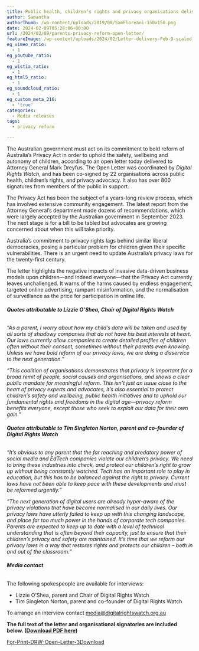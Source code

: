 ```yaml
---
title: Public health, children’s rights and privacy organisations deliver open letter to Attorney General calling for bold privacy reform 
author: Samantha
authorThumb: /wp-content/uploads/2019/08/SamFloreani-150x150.png
date: 2024-02-09T05:28:06+00:00
url: /2024/02/09/parents-privacy-reform-open-letter/
featureImage: /wp-content/uploads/2024/02/Letter-delivery-Feb-9-scaled-e1707456209331.jpg
eg_vimeo_ratio:
  - 1
eg_youtube_ratio:
  - 1
eg_wistia_ratio:
  - 1
eg_html5_ratio:
  - 1
eg_soundcloud_ratio:
  - 1
eg_custom_meta_216:
  - 'true'
categories:
  - Media releases
tags:
  - privacy reform

---
```

The Australian government must act on its commitment to bold reform of Australia’s Privacy Act in order to uphold the safety, wellbeing and autonomy of children, according to an open letter today delivered to Attorney General Mark Dreyfus. The Open Letter was coordinated by _Digital Rights Watch_, and has been co-signed by 22 organisations across public health, children’s rights, and privacy advocacy. It also has over 800 signatures from members of the public in support.

The Privacy Act has been the subject of a years-long review process, which has involved extensive community engagement. The latest report from the Attorney General’s department made dozens of recommendations, which were largely accepted by the Australian government in September 2023. The next stage is for a bill to be tabled but advocates are growing concerned about when this will take priority.

Australia’s commitment to privacy rights lags behind similar liberal democracies, posing a particular problem for children given their specific vulnerabilities. There is an urgent need to update Australia’s privacy laws for the twenty-first century.

The letter highlights the negative impacts of invasive data-driven business models upon children—and indeed everyone—that the Privacy Act currently leaves unchallenged. It warns of the harms caused by endless engagement, targeted online advertising, rampant misinformation, and the normalisation of surveillance as the price for participation in online life.

###### **Quotes attributable to Lizzie O’Shea, Chair of Digital Rights Watch**

_“As a parent, I worry about how my child’s data will be taken and used by all sorts of shadowy companies that do not have his best interests at heart. Our laws currently allow companies to create detailed profiles of children often without their consent, sometimes without their parents even knowing. Unless we have bold reform of our privacy laws, we are doing a disservice to the next generation.”_

_“This coalition of organisations demonstrates that privacy is important for a broad remit of people, social causes and organisations, and shows a clear public mandate for meaningful reform. This isn’t just an issue close to the heart of privacy experts and advocates, it’s also essential to protect children’s safety and wellbeing, public health initiatives and to uphold our fundamental rights and freedoms in the digital age—privacy reform benefits everyone, except those who seek to exploit our data for their own gain.”_

###### **Quotes attributable to Tim Singleton Norton, parent and co-founder of Digital Rights Watch**

_“It’s obvious to any parent that the far reaching and predatory power of social media and EdTech companies violate our children’s privacy. We need to bring these industries into check, and protect our children’s right to grow up without being constantly watched. Tech has an important role to play in education, but this has to be balanced against the right to privacy. Current laws have not been able to keep pace with these developments and must be reformed urgently.”_

_“The next generation of digital users are already hyper-aware of the privacy violations that have become normalised in our daily lives. Our privacy laws have utterly failed to keep up with this changing landscape, and place far too much power in the hands of corporate tech companies. Parents are expected to keep up to date with a level of technical understanding that is often beyond their capacity, just to ensure that their children’s privacy and safety are maintained. It’s time that we reform our privacy laws in a way that restores rights and protects our children &#8211; both in and out of the classroom.”_

###### **Media contact**

The following spokespeople are available for interviews:

  * Lizzie O’Shea, parent and Chair of Digital Rights Watch
  * Tim Singleton Norton, parent and co-founder of Digital Rights Watch

To arrange an interview contact media@digitalrightswatch.org.au

**The full text of the letter and organisational signatories are included below. (<span style="text-decoration: underline;"><a href="/wp-content/uploads/2024/02/For-Print-DRW-Open-Letter-3.pdf" target="_blank" rel="noreferrer noopener">Download PDF here</a></span>)**

<div data-wp-interactive="" class="wp-block-file">
  <a id="wp-block-file--media-eb073235-2344-453b-987f-8063193fc55d" href="/wp-content/uploads/2024/02/For-Print-DRW-Open-Letter-3.pdf">For-Print-DRW-Open-Letter-3</a><a href="/wp-content/uploads/2024/02/For-Print-DRW-Open-Letter-3.pdf" class="wp-block-file__button wp-element-button" download aria-describedby="wp-block-file--media-eb073235-2344-453b-987f-8063193fc55d">Download</a>
</div>